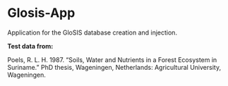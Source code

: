 # Glosis-App
Application for the GloSIS database creation and injection.


**Test data from:**

Poels, R. L. H. 1987. “Soils, Water and Nutrients in a Forest Ecosystem in Suriname.” PhD thesis, Wageningen, Netherlands: Agricultural University, Wageningen.
